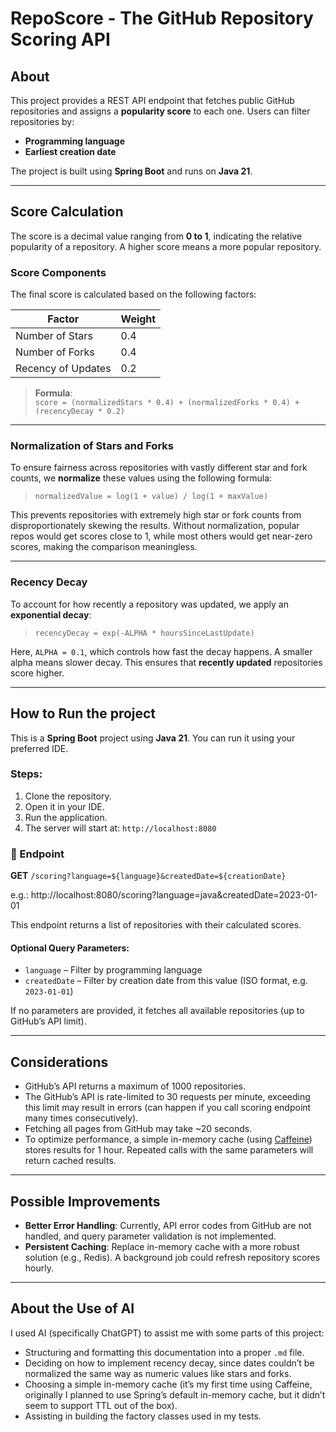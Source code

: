 # RepoScore - The GitHub Repository Scoring API

## About

This project provides a REST API endpoint that fetches public GitHub repositories and assigns a **popularity score** to each one. Users can filter repositories by:

- **Programming language**
- **Earliest creation date**

The project is built using **Spring Boot** and runs on **Java 21**.

---

## Score Calculation

The score is a decimal value ranging from **0 to 1**, indicating the relative popularity of a repository. A higher score means a more popular repository.

### Score Components

The final score is calculated based on the following factors:

| Factor             | Weight |
|--------------------|--------|
| Number of Stars    | 0.4    |
| Number of Forks   | 0.4    |
| Recency of Updates | 0.2    |

> **Formula**:  
> `score = (normalizedStars * 0.4) + (normalizedForks * 0.4) + (recencyDecay * 0.2)`

---

### Normalization of Stars and Forks

To ensure fairness across repositories with vastly different star and fork counts, we **normalize** these values using the following formula:

> `normalizedValue = log(1 + value) / log(1 + maxValue)`


This prevents repositories with extremely high star or fork counts from disproportionately skewing the results. 
Without normalization, popular repos would get scores close to 1, while most others would get near-zero scores, making the comparison meaningless.

---

### Recency Decay

To account for how recently a repository was updated, we apply an **exponential decay**:

> `recencyDecay = exp(-ALPHA * hoursSinceLastUpdate)`


Here, `ALPHA = 0.1`, which controls how fast the decay happens. A smaller alpha means slower decay. 
This ensures that **recently updated** repositories score higher.

---

## How to Run the project

This is a **Spring Boot** project using **Java 21**. You can run it using your preferred IDE.

### Steps:

1. Clone the repository.
2. Open it in your IDE.
3. Run the application.
4. The server will start at: `http://localhost:8080`

### 🔗 Endpoint

**GET** `/scoring?language=${language}&createdDate=${creationDate}`

e.g.: http://localhost:8080/scoring?language=java&createdDate=2023-01-01

This endpoint returns a list of repositories with their calculated scores.

#### Optional Query Parameters:

- `language` – Filter by programming language
- `createdDate` – Filter by creation date from this value (ISO format, e.g. `2023-01-01`)

If no parameters are provided, it fetches all available repositories (up to GitHub’s API limit).

---

##  Considerations

- GitHub’s API returns a maximum of 1000 repositories.
- The GitHub’s API is rate-limited to 30 requests per minute, exceeding this limit may result in errors (can happen if you call scoring endpoint many times consecutively).
- Fetching all pages from GitHub may take ~20 seconds.
- To optimize performance, a simple in-memory cache (using [Caffeine](https://github.com/ben-manes/caffeine)) stores results for 1 hour. Repeated calls with the same parameters will return cached results.

---

## Possible Improvements

- **Better Error Handling**: Currently, API error codes from GitHub are not handled, and query parameter validation is not implemented.
- **Persistent Caching**: Replace in-memory cache with a more robust solution (e.g., Redis). A background job could refresh repository scores hourly.

---

## About the Use of AI

I used AI (specifically ChatGPT) to assist me with some parts of this project:

- Structuring and formatting this documentation into a proper `.md` file.
- Deciding on how to implement recency decay, since dates couldn’t be normalized the same way as numeric values like stars and forks.
- Choosing a simple in-memory cache (it’s my first time using Caffeine, originally I planned to use Spring’s default in-memory cache, but it didn’t seem to support TTL out of the box).
- Assisting in building the factory classes used in my tests.